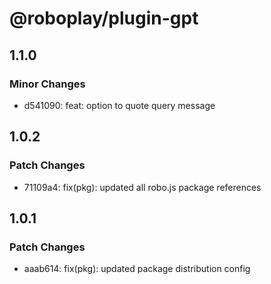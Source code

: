 # @roboplay/plugin-gpt

## 1.1.0

### Minor Changes

- d541090: feat: option to quote query message

## 1.0.2

### Patch Changes

- 71109a4: fix(pkg): updated all robo.js package references

## 1.0.1

### Patch Changes

- aaab614: fix(pkg): updated package distribution config
